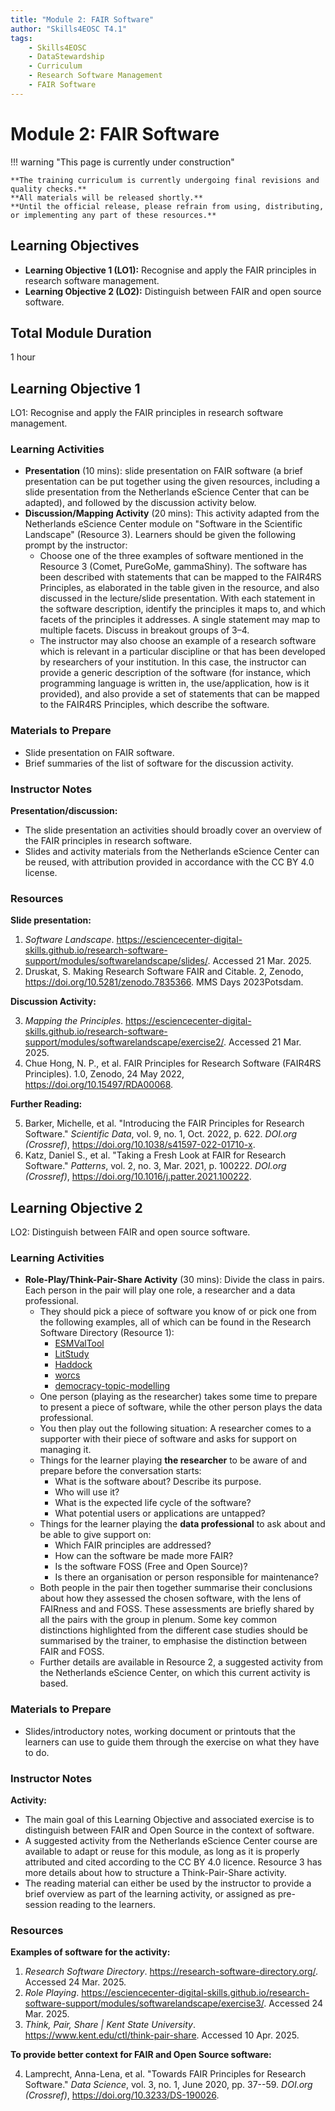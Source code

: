 ```yaml
---
title: "Module 2: FAIR Software"
author: "Skills4EOSC T4.1"
tags:
    - Skills4EOSC
    - DataStewardship
    - Curriculum
    - Research Software Management
    - FAIR Software
---
```


# Module 2: FAIR Software

!!! warning "This page is currently under construction"

    **The training curriculum is currently undergoing final revisions and quality checks.**
    **All materials will be released shortly.**
    **Until the official release, please refrain from using, distributing, or implementing any part of these resources.**


## Learning Objectives

- **Learning Objective 1 (LO1):** Recognise and apply the FAIR principles in research software management.
- **Learning Objective 2 (LO2):** Distinguish between FAIR and open source software.


## Total Module Duration

1 hour


## Learning Objective 1

LO1: Recognise and apply the FAIR principles in research software management.


### Learning Activities

- **Presentation** (10 mins): slide presentation on FAIR software (a brief presentation can be put together using the given resources, including a slide presentation from the Netherlands eScience Center that can be adapted), and followed by the discussion activity below.
- **Discussion/Mapping Activity** (20 mins): This activity adapted from the Netherlands eScience Center module on "Software in the Scientific Landscape" (Resource 3). Learners should be given the following prompt by the instructor:
    - Choose one of the three examples of software mentioned in the Resource 3 (Comet, PureGoMe, gammaShiny). The software has been described with statements that can be mapped to the FAIR4RS Principles, as elaborated in the table given in the resource, and also discussed in the lecture/slide presentation. With each statement in the software description, identify the principles it maps to, and which facets of the principles it addresses. A single statement may map to multiple facets. Discuss in breakout groups of 3&ndash;4.
    - The instructor may also choose an example of a research software which is relevant in a particular discipline or that has been developed by researchers of your institution. In this case, the instructor can provide a generic description of the software (for instance, which programming language is written in, the use/application, how is it provided), and also provide a set of statements that can be mapped to the FAIR4RS Principles, which describe the software.


### Materials to Prepare

- Slide presentation on FAIR software.
- Brief summaries of the list of software for the discussion activity.


### Instructor Notes

**Presentation/discussion:**

- The slide presentation an activities should broadly cover an overview of the FAIR principles in research software.
- Slides and activity materials from the Netherlands eScience Center can be reused, with attribution provided in accordance with the CC BY 4.0 license.


### Resources

**Slide presentation:**

1. *Software Landscape*. <https://esciencecenter-digital-skills.github.io/research-software-support/modules/softwarelandscape/slides/>. Accessed 21 Mar. 2025.
2. Druskat, S. Making Research Software FAIR and Citable. 2, Zenodo, <https://doi.org/10.5281/zenodo.7835366>. MMS Days 2023Potsdam.

**Discussion Activity:**

3. *Mapping the Principles*. <https://esciencecenter-digital-skills.github.io/research-software-support/modules/softwarelandscape/exercise2/>. Accessed 21 Mar. 2025.
4. Chue Hong, N. P., et al. FAIR Principles for Research Software (FAIR4RS Principles). 1.0, Zenodo, 24 May 2022, <https://doi.org/10.15497/RDA00068>.

**Further Reading:**

5. Barker, Michelle, et al. "Introducing the FAIR Principles for Research Software." *Scientific Data*, vol. 9, no. 1, Oct. 2022, p. 622. *DOI.org (Crossref)*, <https://doi.org/10.1038/s41597-022-01710-x>.
6. Katz, Daniel S., et al. "Taking a Fresh Look at FAIR for Research Software." *Patterns*, vol. 2, no. 3, Mar. 2021, p. 100222. *DOI.org (Crossref)*, <https://doi.org/10.1016/j.patter.2021.100222>.



## Learning Objective 2

LO2: Distinguish between FAIR and open source software.


### Learning Activities

- **Role-Play/Think-Pair-Share Activity** (30 mins): Divide the class in pairs. Each person in the pair will play one role, a researcher and a data professional.
    - They should pick a piece of software you know of or pick one from the following examples, all of which can be found in the Research Software Directory (Resource 1):
        - [ESMValTool](https://research-software-directory.org/software/esmvaltool)
        - [LitStudy](https://research-software-directory.org/software/litstudy)
        - [Haddock](https://research-software-directory.org/software/haddock3)
        - [worcs](https://cjvanlissa.github.io/worcs/index.html)
        - [democracy-topic-modelling](https://research-software-directory.org/software/democracy-topic-modelling)
    - One person (playing as the researcher) takes some time to prepare to present a piece of software, while the other person plays the data professional.
    - You then play out the following situation: A researcher comes to a supporter with their piece of software and asks for support on managing it.
    - Things for the learner playing **the researcher** to be aware of and prepare before the conversation starts:
        - What is the software about? Describe its purpose.
        - Who will use it?
        - What is the expected life cycle of the software?
        - What potential users or applications are untapped?
    - Things for the learner playing the **data professional** to ask about and be able to give support on:
        - Which FAIR principles are addressed?
        - How can the software be made more FAIR?
        - Is the software FOSS (Free and Open Source)?
        - Is there an organisation or person responsible for maintenance?
    - Both people in the pair then together summarise their conclusions about how they assessed the chosen software, with the lens of FAIRness and and FOSS. These assessments are briefly shared by all the pairs with the group in plenum. Some key common distinctions highlighted from the different case studies should be summarised by the trainer, to emphasise the distinction between FAIR and FOSS.
    - Further details are available in Resource 2, a suggested activity from the Netherlands eScience Center, on which this current activity is based.


### Materials to Prepare

- Slides/introductory notes, working document or printouts that the learners can use to guide them through the exercise on what they have to do.


### Instructor Notes

**Activity:**

- The main goal of this Learning Objective and associated exercise is to distinguish between FAIR and Open Source in the context of software.
- A suggested activity from the Netherlands eScience Center course are available to adapt or reuse for this module, as long as it is properly attributed and cited according to the CC BY 4.0 licence. Resource 3 has more details about how to structure a Think-Pair-Share activity.
- The reading material can either be used by the instructor to provide a brief overview as part of the learning activity, or assigned as pre-session reading to the learners.


### Resources

**Examples of software for the activity:**

1. *Research Software Directory*. <https://research-software-directory.org/>. Accessed 24 Mar. 2025.
2. *Role Playing*. <https://esciencecenter-digital-skills.github.io/research-software-support/modules/softwarelandscape/exercise3/>. Accessed 24 Mar. 2025.
3. *Think, Pair, Share | Kent State University*. <https://www.kent.edu/ctl/think-pair-share>. Accessed 10 Apr. 2025.

**To provide better context for FAIR and Open Source software:**

4. Lamprecht, Anna-Lena, et al. "Towards FAIR Principles for Research Software." *Data Science*, vol. 3, no. 1, June 2020, pp. 37--59. *DOI.org (Crossref)*, <https://doi.org/10.3233/DS-190026>.
